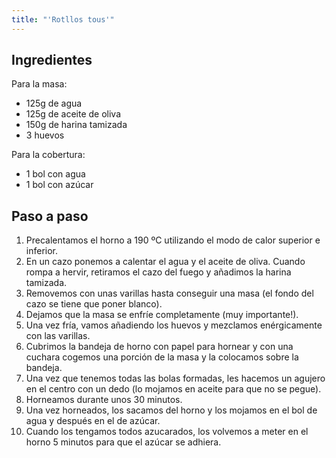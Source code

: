 ```yaml
---
title: "'Rotllos tous'"
---
```


## Ingredientes

Para la masa:
- 125g de agua
- 125g de aceite de oliva
- 150g de harina tamizada
- 3 huevos

Para la cobertura:
- 1 bol con agua
- 1 bol con azúcar

## Paso a paso

1. Precalentamos el horno a 190 ºC utilizando el modo de calor superior e inferior. 
2. En un cazo ponemos a calentar el agua y el aceite de oliva. Cuando rompa a hervir, retiramos el cazo del fuego y añadimos la harina tamizada. 
3. Removemos con unas varillas hasta conseguir una masa (el fondo del cazo se tiene que poner blanco). 
4. Dejamos que la masa se enfríe completamente (muy importante!). 
5. Una vez fría, vamos añadiendo los huevos y mezclamos enérgicamente con las varillas. 
6. Cubrimos la bandeja de horno con papel para hornear y con una cuchara cogemos una porción de la masa y la colocamos sobre la bandeja.
7. Una vez que tenemos todas las bolas formadas, les hacemos un agujero en el centro con un dedo (lo mojamos en aceite para que no se pegue).
8. Horneamos durante unos 30 minutos.
9. Una vez horneados, los sacamos del horno y los mojamos en el bol de agua y después en el de azúcar. 
10. Cuando los tengamos todos azucarados, los volvemos a meter en el horno 5 minutos para que el azúcar se adhiera. 
